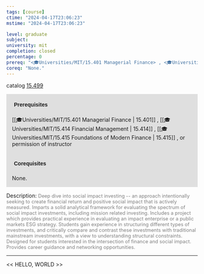 ```yaml
---
tags: [course]
ctime: "2024-04-17T23:06:23"
mstime: "2024-04-17T23:06:23"

level: graduate
subject: 
university: mit
completion: closed
percentage: 0
prereq: "<🎓Universities/MIT/15.401 Managerial Finance> , <🎓Universities/MIT/15.414 Financial Management> , <🎓Universities/MIT/15.415 Foundations of Modern Finance> , or permission of instructor"
coreq: "None."
---
```


catalog [15.499](http://student.mit.edu/catalog/m15b.html#15.499)

<span style="display: block; padding: 15px; background-color: rgb(100, 100, 100, 0.2);"><font id="m_prereq1183_0" style="display: block; font-family: Arial, sans-serif; font-weight: bold; padding: 5px">Prerequisites</font><br><span id="prereq1183_0">[[🎓Universities/MIT/15.401 Managerial Finance | 15.401]] , [[🎓Universities/MIT/15.414 Financial Management | 15.414]] , [[🎓Universities/MIT/15.415 Foundations of Modern Finance | 15.415]] , or permission of instructor</span></span>
<span style="display: block; padding: 15px; background-color: rgb(100, 100, 100, 0.2);"><font id="m_coreq1183_0" style="display: block; font-family: Arial, sans-serif; font-weight: bold; padding: 5px">Corequisites</font><br><span id="coreq1183_0">None.</span></span>

<font style="">Description:</font>
<font style="color: grey; font-size: 0.8rem;">Deep dive into social impact investing -- an approach intentionally seeking to create financial return and positive social impact that is actively measured. Imparts a solid analytical framework for evaluating the spectrum of social impact investments, including mission related investing. Includes a project which provides practical experience in evaluating an impact enterprise or a public markets ESG strategy. Students gain experience in structuring different types of investments, and critically compare and contrast these investments with traditional mainstream investments, with a view to understanding structural constraints. Designed for students interested in the intersection of finance and social impact. Provides career guidance and networking opportunities.</font>



---

<< HELLO, WORLD >>
